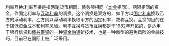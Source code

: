 利率互换:利率互换是指两笔货币相同、债务额相同（[本金](https://baike.baidu.com/item/%E6%9C%AC%E9%87%91?fromModule=lemma_inlink)相同）、期限相同的资金，作固定利率与[浮动利率](https://baike.baidu.com/item/%E6%B5%AE%E5%8A%A8%E5%88%A9%E7%8E%87?fromModule=lemma_inlink)的调换。这个调换是双方的，如甲方以[固定利率](https://baike.baidu.com/item/%E5%9B%BA%E5%AE%9A%E5%88%A9%E7%8E%87?fromModule=lemma_inlink)换取乙方的浮动利率，乙方则以浮动利率换取甲方的固定利率，故称互换。互换的目的在于降低[资金成本](https://baike.baidu.com/item/%E8%B5%84%E9%87%91%E6%88%90%E6%9C%AC?fromModule=lemma_inlink)和[利率风险](https://baike.baidu.com/item/%E5%88%A9%E7%8E%87%E9%A3%8E%E9%99%A9?fromModule=lemma_inlink)。利率互换与[货币互换](https://baike.baidu.com/item/%E8%B4%A7%E5%B8%81%E4%BA%92%E6%8D%A2?fromModule=lemma_inlink)都是于1982年开拓的，是适用于银行信贷和[债券筹资](https://baike.baidu.com/item/%E5%80%BA%E5%88%B8%E7%AD%B9%E8%B5%84?fromModule=lemma_inlink)的一种[资金融通](https://baike.baidu.com/item/%E8%B5%84%E9%87%91%E8%9E%8D%E9%80%9A?fromModule=lemma_inlink)新技术，也是一种新型的避免风险的金融技巧，目前已在国际上被广泛采用。

